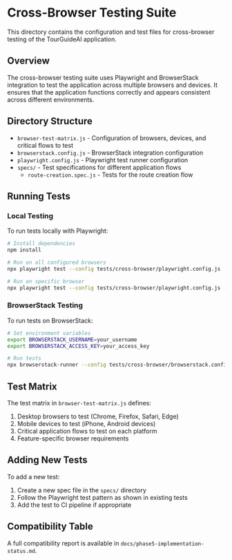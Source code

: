 # Cross-Browser Testing Suite

This directory contains the configuration and test files for cross-browser testing of the TourGuideAI application.

## Overview

The cross-browser testing suite uses Playwright and BrowserStack integration to test the application across multiple browsers and devices. It ensures that the application functions correctly and appears consistent across different environments.

## Directory Structure

- `browser-test-matrix.js` - Configuration of browsers, devices, and critical flows to test
- `browserstack.config.js` - BrowserStack integration configuration 
- `playwright.config.js` - Playwright test runner configuration
- `specs/` - Test specifications for different application flows
  - `route-creation.spec.js` - Tests for the route creation flow

## Running Tests

### Local Testing

To run tests locally with Playwright:

```bash
# Install dependencies
npm install

# Run on all configured browsers
npx playwright test --config tests/cross-browser/playwright.config.js

# Run on specific browser
npx playwright test --config tests/cross-browser/playwright.config.js --project=chromium
```

### BrowserStack Testing

To run tests on BrowserStack:

```bash
# Set environment variables
export BROWSERSTACK_USERNAME=your_username
export BROWSERSTACK_ACCESS_KEY=your_access_key

# Run tests
npx browserstack-runner --config tests/cross-browser/browserstack.config.js
```

## Test Matrix

The test matrix in `browser-test-matrix.js` defines:

1. Desktop browsers to test (Chrome, Firefox, Safari, Edge)
2. Mobile devices to test (iPhone, Android devices)
3. Critical application flows to test on each platform
4. Feature-specific browser requirements

## Adding New Tests

To add a new test:

1. Create a new spec file in the `specs/` directory
2. Follow the Playwright test pattern as shown in existing tests
3. Add the test to CI pipeline if appropriate

## Compatibility Table

A full compatibility report is available in `docs/phase5-implementation-status.md`. 